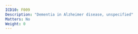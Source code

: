 ```yaml
---
ICD10: F009
Description: "Dementia in Alzheimer disease, unspecified"
Matters: No
Weight: 0
---
```


